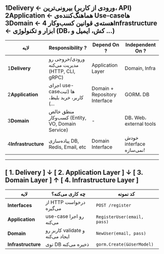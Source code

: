 1️Delivery                    ← بیرونی‌ترین (ورودی از کاربر، API)
2️Application                 ← هماهنگ‌کننده‌ی Use-caseها
3️Domain                      ← هسته‌ی قوانین کسب‌وکار
4️Infrastructure              ← ابزار و تکنولوژی (DB، کش، ایمیل و ...)
--------------------------------------------------------------------------
| لایه                 | Responsibility ?                                 | Depend On ?                  | Independent On ?         |
|----------------------|--------------------------------------------------|------------------------------|--------------------------|
| 1️**Delivery**       | ورودی/خروجی رو مدیریت می‌کنه (HTTP, CLI, gRPC)   | Application Layer            | Domain, Infra            |
| 2️**Application**    | اجرای use-caseها (ثبت کاربر، خرید بلیط، ...)     | Domain + Repository Interface | GORM، DB                 |
| 3️**Domain**         | منطق خالص کسب‌وکار (Entity, VO, Domain Service)  | -                            | DB، Web، external tools  |
| 4️**Infrastructure** | پیاده‌سازی DB, Redis, Email, etc                 | Domain Interface             | خودش interface نمی‌سازه! |
--------------------------------------------------------------------------
[ 1. Delivery ]
↓
[ 2. Application Layer ]
↓
[ 3. Domain Layer ]
↑
[ 4. Infrastructure Layer ]
--------------------------------------------------------------------------
| لایه               | چه کاری می‌کنه؟                  | کد نمونه                    |
| ------------------ | -------------------------------- | --------------------------- |
| **Interfaces**     | از HTTP درخواست می‌گیره          | `POST /register`            |
| **Application**    | use-case رو اجرا می‌کنه          | `RegisterUser(email, pass)` |
| **Domain**         | کاربر رو validate و ایجاد می‌کنه | `NewUser(email, pass)`      |
| **Infrastructure** | توی DB ذخیره می‌کنه              | `gorm.Create(&UserModel)`   |
